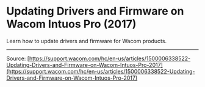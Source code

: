 # Updating Drivers and Firmware on Wacom Intuos Pro (2017)

Learn how to update drivers and firmware for Wacom products.

---
Source: [https://support.wacom.com/hc/en-us/articles/1500006338522-Updating-Drivers-and-Firmware-on-Wacom-Intuos-Pro-2017](https://support.wacom.com/hc/en-us/articles/1500006338522-Updating-Drivers-and-Firmware-on-Wacom-Intuos-Pro-2017)
